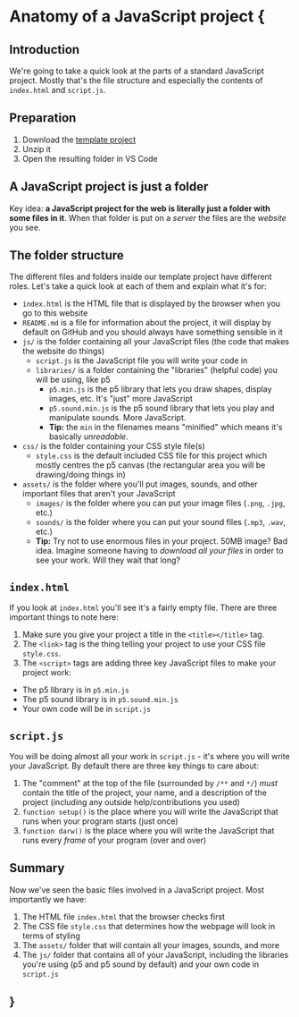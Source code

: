 # Anatomy of a JavaScript project {

## Introduction

We're going to take a quick look at the parts of a standard JavaScript project. Mostly that's the file structure and especially the contents of `index.html` and `script.js`.

## Preparation

1. Download the [template project](../../templates/template-p5-project.zip)
2. Unzip it
3. Open the resulting folder in VS Code

## A JavaScript project is just a folder

Key idea: **a JavaScript project for the web is literally just a folder with some files in it**. When that folder is put on a *server* the files are the *website* you see.

## The folder structure

The different files and folders inside our template project have different roles. Let's take a quick look at each of them and explain what it's for:

- `index.html` is the HTML file that is displayed by the browser when you go to this website
- `README.md` is a file for information about the project, it will display by default on GitHub and you should always have something sensible in it
- `js/` is the folder containing all your JavaScript files (the code that makes the website do things)
  - `script.js` is the JavaScript file you will write your code in
  - `libraries/` is a folder containing the "libraries" (helpful code) you will be using, like p5
    - `p5.min.js` is the p5 library that lets you draw shapes, display images, etc. It's "just" more JavaScript
    - `p5.sound.min.js` is the p5 sound library that lets you play and manipulate sounds. More JavaScript.
    - **Tip:** the `min` in the filenames means "minified" which means it's basically *unreadable*.
- `css/` is the folder containing your CSS style file(s)
  - `style.css` is the default included CSS file for this project which mostly centres the p5 canvas (the rectangular area you will be drawing/doing things in)
- `assets/` is the folder where you'll put images, sounds, and other important files that aren't your JavaScript
  - `images/` is the folder where you can put your image files (`.png`, `.jpg`, etc.)
  - `sounds/` is the folder where you can put your sound files (`.mp3`, `.wav`, etc.)
  - **Tip:** Try not to use enormous files in your project. 50MB image? Bad idea. Imagine someone having to *download all your files* in order to see your work. Will they wait that long?

## `index.html`

If you look at `index.html` you'll see it's a fairly empty file. There are three important things to note here:

1. Make sure you give your project a title in the `<title></title>` tag.
2. The `<link>` tag is the thing telling your project to use your CSS file `style.css`.
3. The `<script>` tags are adding three key JavaScript files to make your project work:

- The p5 library is in `p5.min.js`
- The p5 sound library is in `p5.sound.min.js`
- Your own code will be in `script.js`

## `script.js`

You will be doing almost all your work in `script.js` - it's where you will write your JavaScript. By default there are three key things to care about:

1. The "comment" at the top of the file (surrounded by `/**` and `*/`) *must* contain the title of the project, your name, and a description of the project (including any outside help/contributions you used)
2. `function setup()` is the place where you will write the JavaScript that runs when your program starts (just once)
3. `function darw()` is the place where you will write the JavaScript that runs every *frame* of your program (over and over)

## Summary

Now we've seen the basic files involved in a JavaScript project. Most importantly we have:

1. The HTML file `index.html` that the browser checks first
2. The CSS file `style.css` that determines how the webpage will look in terms of styling
3. The `assets/` folder that will contain all your images, sounds, and more
4. The `js/` folder that contains all of your JavaScript, including the libraries you're using (p5 and p5 sound by default) and your own code in `script.js`

## }

